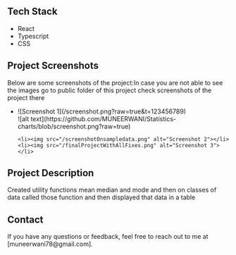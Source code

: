 <h2>Tech Stack</h2>
<ul>
    <li>React</li>
    <li>Typescript</li>
    <li>CSS</li>
</ul>

<h2>Project Screenshots</h2>
<p>Below are some screenshots of the project:In case you are not able to see the images go to public folder of this project check screenshots of the project there</p>
<ul>
    <li>![Screenshot 1](/screenshot.png?raw=true&t=123456789)
</li>
    ![alt text](https://github.com/MUNEERWANI/Statistics-charts/blob/screenshot.png?raw=true)

    <li><img src="/screenshotOnsampledata.png" alt="Screenshot 2"></li>
    <li><img src="/finalProjectWithAllFixes.png" alt="Screenshot 3"></li>
</ul>

<h2>Project Description</h2>
<p>Created utility functions mean median and mode and then on classes of data called those function and then  displayed that data in a table</p>


<h2>Contact</h2>
<p>If you have any questions or feedback, feel free to reach out to me at [muneerwani78@gmail.com].</p>
